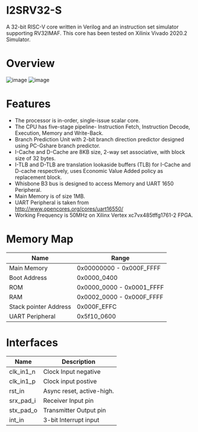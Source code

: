 # I2SRV32-S
A 32-bit RISC-V core written in Verilog and an instruction set simulator supporting RV32IMAF.
This core has been tested on Xilinix Vivado 2020.2 Simulator. 

# Overview
![image](https://user-images.githubusercontent.com/91065965/175799840-90867b37-4cf9-4ef8-818f-32a16cd67706.png)
![image](https://user-images.githubusercontent.com/91065965/175800131-8143ba11-c9d9-4a9f-aef3-e0fac8afaebd.png)

# Features
* The processor is in-order, single-issue scalar core.
* The CPU has five-stage pipeline- Instruction Fetch, Instruction Decode, Execution, Memory and Write-Back.
* Branch Prediction Unit with 2-bit branch direction predictor designed using PC-Gshare branch predictor.
* I-Cache and D-Cache are 8KB size, 2-way set associative, with block size of 32 bytes.
* I-TLB and D-TLB are translation lookaside buffers (TLB) for I-Cache and D-cache respectively, uses Economic Value Added policy as replacement block.
* Whisbone B3 bus is designed to access Memory and UART 1650 Peripheral. 
* Main Memory is of size 1MB.
* UART Peripheral is taken from http://www.opencores.org/cores/uart16550/
* Working Frequency is 50MHz on Xilinx Vertex xc7vx485tffg1761-2 FPGA. 

# Memory Map
| Name  | Range |
| ------------- | ------------- |
| Main Memory   | 0x00000000 - 0x000F_FFFF |
| Boot Address  | 0x0000_0400 |
| ROM  |  0x0000_0000 - 0x0001_FFFF |
| RAM |  0x0002_0000 - 0x000F_FFFF |
| Stack pointer Address  |  0x000F_EFFC |
| UART Peripheral |  0x5f10_0600 |

# Interfaces
| Name  | Description |
| ------------- | ------------- |
| clk_in1_n  | Clock Input negative  |
| clk_in1_p | Clock input postive |
| rst_in  | Async reset, active-high.  |
| srx_pad_i |  Receiver Input pin |
| stx_pad_o  |  Transmitter Output pin |
| int_in |  3-bit Interrupt input |

